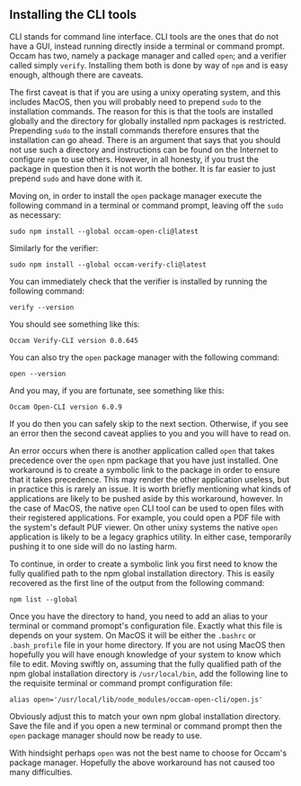 ## Installing the CLI tools

CLI stands for command line interface.
CLI tools are the ones that do not have a GUI, instead running directly inside a terminal or command prompt.
Occam has two, namely a package manager and called `open`; and a verifier called simply `verify`.
Installing them both is done by way of `npm` and is easy enough, although there are caveats.

The first caveat is that if you are using a unixy operating system, and this includes MacOS, then you will probably need to prepend `sudo` to the installation commands.
The reason for this is that the tools are installed globally and the directory for globally installed npm packages is restricted.
Prepending `sudo` to the install commands therefore ensures that the installation can go ahead.
There is an argument that says that you should not use such a directory and instructions can be found on the Internet to configure `npm` to use others.
However, in all honesty, if you trust the package in question then it is not worth the bother.
It is far easier to just prepend `sudo` and have done with it.

Moving on, in order to install the `open` package manager execute the following command in a terminal or command prompt, leaving off the `sudo` as necessary:

```
sudo npm install --global occam-open-cli@latest
```

Similarly for the verifier:

```
sudo npm install --global occam-verify-cli@latest
```

You can immediately check that the verifier is installed by running the following command:

```
verify --version
```

You should see something like this:

```
Occam Verify-CLI version 0.0.645
```

You can also try the `open` package manager with the following command:

```
open --version
```

And you may, if you are fortunate, see something like this:

```
Occam Open-CLI version 6.0.9
```

If you do then you can safely skip to the next section.
Otherwise, if you see an error then the second caveat applies to you and you will have to read on.

An error occurs when there is another application called `open` that takes precedence over the `open` npm package that you have just installed.
One workaround is to create a symbolic link to the package in order to ensure that it takes precedence.
This may render the other application useless, but in practice this is rarely an issue.
It is worth briefly mentioning what kinds of applications are likely to be pushed aside by this workaround, however.
In the case of MacOS, the native `open` CLI tool can be used to open files with their registered applications.
For example, you could open a PDF file with the system's default PUF viewer.
On other unixy systems the native `open` application is likely to be a legacy graphics utility.
In either case, temporarily pushing it to one side will do no lasting harm.

To continue, in order to create a symbolic link you first need to know the fully qualified path to the npm global installation directory.
This is easily recovered as the first line of the output from the following command:

```
npm list --global
```

Once you have the directory to hand, you need to add an alias to your terminal or command promopt's configuration file.
Exactly what this file is depends on your system.
On MacOS it will be either the `.bashrc` or `.bash_profile` file in your home directory.
If you are not using MacOS then hopefully you will have enough knowledge of your system to know which file to edit.
Moving swiftly on, assuming that the fully qualified path of the npm global installation directory is `/usr/local/bin`, add the following line to the requisite terminal or command prompt configuration file:

```
alias open='/usr/local/lib/node_modules/occam-open-cli/open.js'
```

Obviously adjust this to match your own npm global installation directory.
Save the file and if you open a new terminal or command prompt then the `open` package manager should now be ready to use.

With hindsight perhaps `open` was not the best name to choose for Occam's package manager.
Hopefully the above workaround has not caused too many difficulties.
